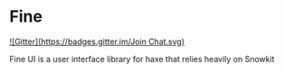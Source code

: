 Fine
====
[![Gitter](https://badges.gitter.im/Join Chat.svg)](https://gitter.im/JustSuds/Fine?utm_source=badge&utm_medium=badge&utm_campaign=pr-badge&utm_content=badge)

Fine UI is a user interface library for haxe that relies heavily on Snowkit
